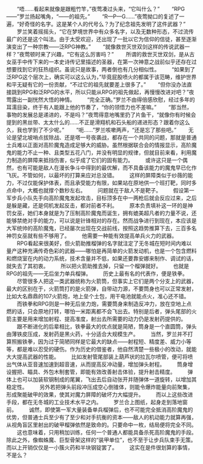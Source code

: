 　　“唔……看起来就像是跟粗竹竿，”夜莺凑过头来，“它叫什么？”
　　“RPG——”罗兰扬起嘴角，“——的祖先。”
　　“R—P—G……”夜莺拗口的复述了一遍，“好奇怪的名字。这是某个人的代号么？为了纪念祖先发明了这件武器？”
　　罗兰笑着摇摇头，“它在梦境世界中有众多名字，以及无数种形态，不过流传最广的还是这个叫法。由于太受欢迎，还出现了一批以它为信仰的信徒，甚至逐渐演变出了一种宗教——泛RPG神教。”
　　“就像救世灭世双剑这样的传说武器一样？”夜莺顿时来了兴趣，“它有这么厉害吗？”
　　所谓的救世灭世双剑，是从古女巫手中传下来的一本史诗传记里描述的圣器，在第一次神意之战前似乎还存在过想要找到它的狂热组织。虽说只是故事，两者倒也有几分相似性。
　　“如果到了泛RPG这个层次上，确实可以这么认为，”毕竟屁股喷火的都属于该范畴，维护世界和平无疑有它的一份贡献，“不过它的祖先就要差上很多了。”
　　“但你没办法直接跳到RPG和泛RPG的水平，所以只能从RPG的祖先做起，再慢慢改进对吧？”夜莺露出一副恍然大悟的神情。
　　“完全正确。”罗兰不由得倍感欣慰，经过多年的耳濡目染，终于有人能跟上他的节奏了，“你的领悟力也不差嘛。”
　　“那当然，事物的发展总是递进的，不是吗？”夜莺得意地嘴里扔了片鱼干，“就像你有时候会提到的黑丝带、太太什么的……不正是滑翔机和石头船的递进形态？跟着你这么久，我也学到了不少呢。”
　　“呃……”罗兰咳嗽两声，“还是忘了那些吧。”
　　无论是望北坡哨点拔除战、还是塔一号夜袭战，都存在一个共同的问题，那就是普通士兵难以正面对高阶魔鬼造成足够大的威胁。虽然根据联合会的情报显示，高阶魔鬼的能力不止一种、且类型五花八门，并没有明显的规律，但就目前来看，利用魔力制造的屏障来抵挡伤害，似乎成了它们的固有能力。
　　或许这只是一个偶然，也有可能是敌人在漫长争斗中得到的最优解，而不具备该能力的魔鬼早已化作飞灰。不管如何，以最坏的打算来应对总没错。
　　这样的屏障类似于纱薇的能力，不过仅能保护体表，而且承受能力有限，如果站在原地供一个班打靶，同时多点命中，大概也就撑个数秒左右。
　　问题就在于敌人不是靶子。
　　假设第一军步兵小队先手向高阶魔鬼发起攻击，目标顶多在中一两枪后就会反应过来，之后是躲是藏，还是伺机发起反击，都对前者不利。
　　原本负责填补这一环的是神罚女巫，她们本身就是为了压制高阶魔鬼而诞生，拥有媲美超凡者的力量不说，还能够禁绝对手的能力，可以说是针锋相对的存在。然而战争进行到现在，本应该是大军统帅的高阶魔鬼，已经屡次出现在交战前线，按照这趋势推算下去，三百多名神罚女巫就有些不够用了。
　　他需要一种能有效提高单兵火力的武器。
　　RPG看起来很美好，但火箭助推榴弹的名字就注定了无冬城在短时间内难以量产这种充满传奇色彩的武器——哪怕是再简单的火箭发动机，也是一个包含燃料和燃烧室在内的动力系统，技术含量并不低，如果还要靠安娜来制作、调试的话，就失去了其初衷。
　　所以把火箭助推去掉，只留一个榴弹就好。
　　也就是RPG的祖先——无后坐力单兵榴弹。
　　历史上最有名的代表作，便是铁拳。
　　尽管很多人把这一类武器统称为火箭筒，但事实上它们是两个分支上的武器，最大的区别在于，火箭筒打的是火箭弹，自带动力源，不要筒身也可以正常发射，比如大名鼎鼎的107火箭炮，地上垒个土包，用干电池就能点火，准心还不错。
　　而铁拳和RPG则是一种无后坐力炮，需要筒身来制造反冲力，放在空地上点燃的话，只会原地打转，哪怕一米距离都不会飞出去。特别是后者，弹头尾部的火箭主要是用来增加射程、提高准度，射出去所需要的动力仍是发射药提供的。
　　跟不断进化的后辈相比，铁拳最大的优点就是简陋，筒身是一个直圆筒，弹头由薄铁皮压成，发射药是黑火药，十分适合大规模生产。
　　当然，罗兰并不打算照搬铁拳，因为过于简陋同样是它最大的缺点——射程短、精度差、威力小等等，都是难以忍受的硬伤。作为历史的借鉴者，他自然清楚一些极小的改动，就能大大提高武器的性能。
　　比如发射管尾部装上葫芦状的拉瓦尔喷管，便可将喷出气体从亚音速加速到超音速，从而提高反冲动量，增加弹头射程。
　　筒身增设握把、瞄具、外包木制套管，即能有效改善射击体验，提升射击精度。
　　弹体上也可以加装软钢制成的尾翼，飞出去后自动张开并随弹体一道旋转，以增加其稳定性。
　　另外若把弹头前段冲压成空心倒锥体，则能令爆炸能量向前聚集，形成聚能破甲的效果，使其对魔力屏障的破坏力大幅提升。
　　而以上这些改进手段，都在无冬城的工业技术水平之内。
　　罗兰合上图纸，起身走到落地窗前。
　　诚然，即使第一军大量装备单兵榴弹后，也不可能完全抵消高阶魔鬼的优势，但普通士兵至少有了至少和对手抗衡的资本——敌人的机动能力就算再强，从视角盲区里射出的破甲榴弹依然是致命的。只要命中一枚，结局便将完全不同。
　　这也意味着，只用稍加训练，任何一个普通人都能具备杀死高阶魔鬼的手段。除此之外，像蜘蛛魔、巨型骨架这样的“装甲单位”，也不至于让步兵队束手无策。而以上开销仅仅是一小簇火药和半块钢锭罢了。
　　这实在是件很划算的事情，不是么？